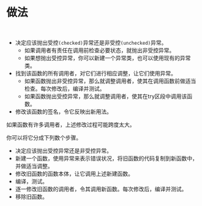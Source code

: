 # 做法

<br>

- 决定应该抛出受控`(checked)`异常还是非受控`(unchecked)`异常。
  - 如果调用者有责任在调用前检查必要状态，就抛出非受控异常。
  - 如果想抛出受控异常，你可以新建一个异常类，也可以使用现有的异常类。
- 找到该函数的所有调用者，对它们进行相应调整，让它们使用异常。
  - 如果函数抛出非受控异常，那么就调整调用者，使其在调用函数前做适当检查。每次修改后，编译并测试。
  - 如果函数抛出受控异常，那么就调整调用者，使其在try区段中调用该函数。
- 修改该函数的签名，令它反映出新用法。

如果函数有许多调用者，上述修改过程可能跨度太大。

你可以将它分成下列数个步骤。

- 决定应该抛出受控异常还是非受控异常。
- 新建一个函数，使用异常来表示错误状况，将旧函数的代码复制到新函数中，并做适当调整。
- 修改旧函数的函数本体，让它调用上述新建函数。
- 编译，测试。
- 逐一修改旧函数的调用者，令其调用新函数。每次修改后，编译并测试。
- 移除旧函数。

<br>

